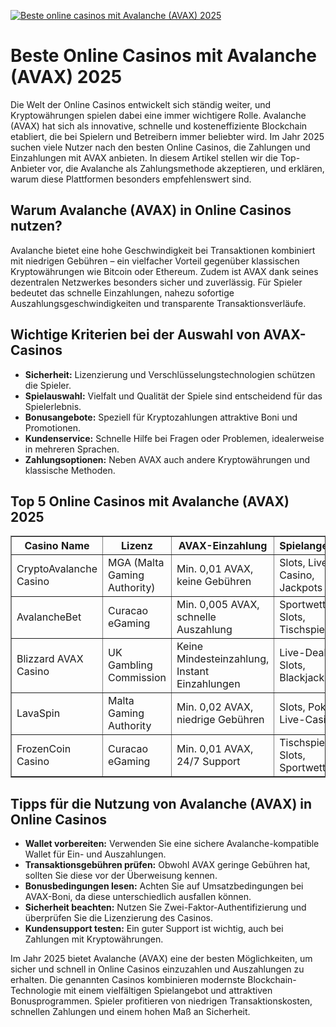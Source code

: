 [![Beste online casinos mit Avalanche (AVAX) 2025](https://123-caf.pages.dev/gitsignup.png)](https://vrmoo.ru/Bt82HjjY)

<h1>Beste Online Casinos mit Avalanche (AVAX) 2025</h1>  <p>Die Welt der Online Casinos entwickelt sich ständig weiter, und Kryptowährungen spielen dabei eine immer wichtigere Rolle. Avalanche (AVAX) hat sich als innovative, schnelle und kosteneffiziente Blockchain etabliert, die bei Spielern und Betreibern immer beliebter wird. Im Jahr 2025 suchen viele Nutzer nach den besten Online Casinos, die Zahlungen und Einzahlungen mit AVAX anbieten. In diesem Artikel stellen wir die Top-Anbieter vor, die Avalanche als Zahlungsmethode akzeptieren, und erklären, warum diese Plattformen besonders empfehlenswert sind.</p>  <h2>Warum Avalanche (AVAX) in Online Casinos nutzen?</h2>  <p>Avalanche bietet eine hohe Geschwindigkeit bei Transaktionen kombiniert mit niedrigen Gebühren – ein vielfacher Vorteil gegenüber klassischen Kryptowährungen wie Bitcoin oder Ethereum. Zudem ist AVAX dank seines dezentralen Netzwerkes besonders sicher und zuverlässig. Für Spieler bedeutet das schnelle Einzahlungen, nahezu sofortige Auszahlungsgeschwindigkeiten und transparente Transaktionsverläufe.</p>  <h2>Wichtige Kriterien bei der Auswahl von AVAX-Casinos</h2>  <ul>   <li><strong>Sicherheit:</strong> Lizenzierung und Verschlüsselungstechnologien schützen die Spieler.</li>   <li><strong>Spielauswahl:</strong> Vielfalt und Qualität der Spiele sind entscheidend für das Spielerlebnis.</li>   <li><strong>Bonusangebote:</strong> Speziell für Kryptozahlungen attraktive Boni und Promotionen.</li>   <li><strong>Kundenservice:</strong> Schnelle Hilfe bei Fragen oder Problemen, idealerweise in mehreren Sprachen.</li>   <li><strong>Zahlungsoptionen:</strong> Neben AVAX auch andere Kryptowährungen und klassische Methoden.</li> </ul>  <h2>Top 5 Online Casinos mit Avalanche (AVAX) 2025</h2>  <table border="1" cellpadding="8" cellspacing="0">   <thead>     <tr>       <th>Casino Name</th>       <th>Lizenz</th>       <th>AVAX-Einzahlung</th>       <th>Spielangebot</th>       <th>Bonusangebot</th>     </tr>   </thead>   <tbody>     <tr>       <td>CryptoAvalanche Casino</td>       <td>MGA (Malta Gaming Authority)</td>       <td>Min. 0,01 AVAX, keine Gebühren</td>       <td>Slots, Live-Casino, Jackpots</td>       <td>100% Bonus bis 1 AVAX + 50 Freispiele</td>     </tr>     <tr>       <td>AvalancheBet</td>       <td>Curacao eGaming</td>       <td>Min. 0,005 AVAX, schnelle Auszahlung</td>       <td>Sportwetten, Slots, Tischspiele</td>       <td>150% Einzahlungsbonus bis 2 AVAX</td>     </tr>     <tr>       <td>Blizzard AVAX Casino</td>       <td>UK Gambling Commission</td>       <td>Keine Mindesteinzahlung, Instant Einzahlungen</td>       <td>Live-Dealer, Slots, Blackjack</td>       <td>Willkommensbonus 120% + VIP-Programm</td>     </tr>     <tr>       <td>LavaSpin</td>       <td>Malta Gaming Authority</td>       <td>Min. 0,02 AVAX, niedrige Gebühren</td>       <td>Slots, Poker, Live-Casino</td>       <td>Bonus bis 3 AVAX + 100 Freispiele</td>     </tr>     <tr>       <td>FrozenCoin Casino</td>       <td>Curacao eGaming</td>       <td>Min. 0,01 AVAX, 24/7 Support</td>       <td>Tischspiele, Slots, Sportwetten</td>       <td>200% Bonus auf erste Einzahlung</td>     </tr>   </tbody> </table>  <h2>Tipps für die Nutzung von Avalanche (AVAX) in Online Casinos</h2>  <ul>   <li><strong>Wallet vorbereiten:</strong> Verwenden Sie eine sichere Avalanche-kompatible Wallet für Ein- und Auszahlungen.</li>   <li><strong>Transaktionsgebühren prüfen:</strong> Obwohl AVAX geringe Gebühren hat, sollten Sie diese vor der Überweisung kennen.</li>   <li><strong>Bonusbedingungen lesen:</strong> Achten Sie auf Umsatzbedingungen bei AVAX-Boni, da diese unterschiedlich ausfallen können.</li>   <li><strong>Sicherheit beachten:</strong> Nutzen Sie Zwei-Faktor-Authentifizierung und überprüfen Sie die Lizenzierung des Casinos.</li>   <li><strong>Kundensupport testen:</strong> Ein guter Support ist wichtig, auch bei Zahlungen mit Kryptowährungen.</li> </ul>  <p>Im Jahr 2025 bietet Avalanche (AVAX) eine der besten Möglichkeiten, um sicher und schnell in Online Casinos einzuzahlen und Auszahlungen zu erhalten. Die genannten Casinos kombinieren modernste Blockchain-Technologie mit einem vielfältigen Spielangebot und attraktiven Bonusprogrammen. Spieler profitieren von niedrigen Transaktionskosten, schnellen Zahlungen und einem hohen Maß an Sicherheit.</p>